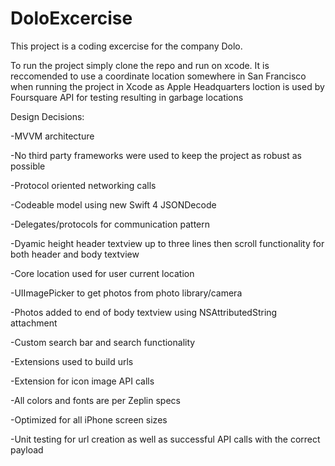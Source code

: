 # DoloExcercise

This project is a coding excercise for the company Dolo.

To run the project simply clone the repo and run on xcode.
It is reccomended to use a coordinate location somewhere in San Francisco when running the project in Xcode as Apple Headquarters loction is used by Foursquare API for testing resulting in garbage locations

Design Decisions:

-MVVM architecture

-No third party frameworks were used to keep the project as robust as possible

-Protocol oriented networking calls

-Codeable model using new Swift 4 JSONDecode

-Delegates/protocols for communication pattern

-Dyamic height header textview up to three lines then scroll functionality for both header and body textview

-Core location used for user current location

-UIImagePicker to get photos from photo library/camera

-Photos added to end of body textview using NSAttributedString attachment

-Custom search bar and search functionality

-Extensions used to build urls

-Extension for icon image API calls

-All colors and fonts are per Zeplin specs

-Optimized for all iPhone screen sizes

-Unit testing for url creation as well as successful API calls with the correct payload
